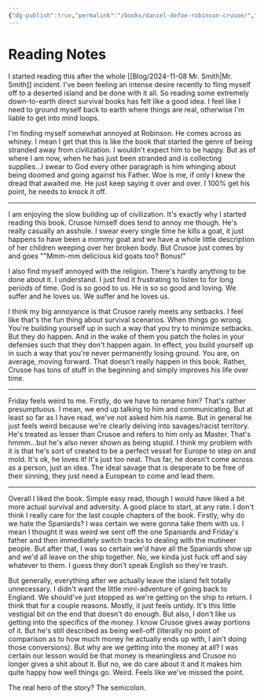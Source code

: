 ```yaml
---
{"dg-publish":true,"permalink":"/books/daniel-defoe-robinson-crusoe/","tags":["books"],"created":"2024-11-13","updated":"2024-11-22"}
---
```



# Reading Notes

I started reading this after the whole [[Blog/2024-11-08 Mr. Smith\|Mr. Smith]] incident. I've been feeling an intense desire recently to fling myself off to a deserted island and be done with it all. So reading some extremely down-to-earth direct survival books has felt like a good idea. I feel like I need to ground myself back to earth where things are real, otherwise I'm liable to get into mind loops.

I'm finding myself somewhat annoyed at Robinson. He comes across as whiney. I mean I get that this is like the book that started the genre of being stranded away from civilization. I wouldn't expect him to be happy. But as of where I am now, when he has just been stranded and is collecting supplies...I swear to God every other paragraph is him whinging about being doomed and going against his Father. Woe is me, if only I knew the dread that awaited me. He just keep saying it over and over. I 100% get his point, he needs to knock it off.

----

I am enjoying the slow building up of civilization. It's exactly why I started reading this book. Crusoe himself does tend to annoy me though. He's really casually an asshole. I swear every single time he kills a goat, it just happens to have been a mommy goat and we have a whole little description of her children weeping over her broken body. But Crusoe just comes by and goes ""Mmm-mm delicious kid goats too? Bonus!"

I also find myself annoyed with the religion. There's hardly anything to be done about it. I understand. I just find it frustrating to listen to for long periods of time. God is so good to us. He is so so good and loving. We suffer and he loves us. We suffer and he loves us.

I think my big annoyance is that Crusoe rarely meets any setbacks. I feel like that's the fun thing about survival scenarios. When things go wrong. You're building yourself up in such a way that you try to minimize setbacks. But they do happen. And in the wake of them you patch the holes in your defenses such that they don't happen again. In effect, you build yourself up in such a way that you're never permanently losing ground. You are, on average, moving forward. That doesn't really happen in this book. Rather, Crusoe has tons of stuff in the beginning and simply improves his life over time.

----

Friday feels weird to me. Firstly, do we have to rename him? That's rather presumptuous. I mean, we end up talking to him and communicating. But at least so far as I have read, we've not asked him his name. But in general he just feels weird because we're clearly delving into savages/racist territory. He's treated as lesser than Crusoe and refers to him only as Master. That's hmmm...but he's also never shown as being stupid. I think my problem with it is that he's sort of created to be a perfect vessel for Europe to step on and mold. It's ok, he loves it! It's just too neat. Thus far, he doesn't come across as a person, just an idea. The ideal savage that is desperate to be free of their sinning, they just need a European to come and lead them.

---

Overall I liked the book. Simple easy read, though I would have liked a bit more actual survival and adversity. A good place to start, at any rate. I don't think I really care for the last couple chapters of the book. Firstly, why do we hate the Spaniards? I was certain we were gonna take them with us. I mean I thought it was weird we sent off the one Spaniards and Friday's father and then immediately switch tracks to dealing with the mutineer people. But after that, I was so certain we'd have all the Spaniards show up and we'd all leave on the ship together. No, we kinda just fuck off and say whatever to them. I guess they don't speak English so they're trash.

But generally, everything after we actually leave the island felt totally unnecessary. I didn't want the little mini-adventure of going back to England. We should've just stopped as we're getting on the ship to return. I think that for a couple reasons. Mostly, it just feels untidy. It's this little vestigial bit on the end that doesn't do enough. But also, I don't like us getting into the specifics of the money. I know Crusoe gives away portions of it. But he's still described as being well-off (literally no point of comparison as to how much money he actually ends up with, I ain't doing those conversions). But why are we getting into the money at all? I was certain our lesson would be that money is meaningless and Crusoe no longer gives a shit about it. But no, we do care about it and it makes him quite happy how well things go. Weird. Feels like we've missed the point.

The real hero of the story? The semicolon.
